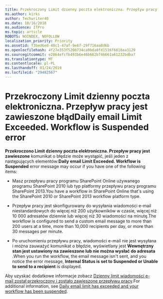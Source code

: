```yaml
---
title: Przekroczony Limit dzienny poczta elektroniczna. Przepływ pracy jest zawieszone błąd
ms.author: kirks
author: Techwriter40
ms.date: 10/16/2018
ms.audience: ITPro
ms.topic: article
ROBOTS: NOINDEX, NOFOLLOW
localization_priority: Priority
ms.assetid: f3bed6ed-48c1-47af-9e6f-29f716aa8d6b
ms.openlocfilehash: 4f27e353f5208734ca9bda8fd1516f6818aa3129
ms.sourcegitcommit: e2864efcfb493b6e46b662b746661a61232bdba7
ms.translationtype: MT
ms.contentlocale: pl-PL
ms.lasthandoff: 01/24/2019
ms.locfileid: "29482567"
---
```

# <a name="daily-email-limit-exceeded-workflow-is-suspended-error"></a><span data-ttu-id="9aedc-p102">Przekroczony Limit dzienny poczta elektroniczna. Przepływ pracy jest zawieszone błąd</span><span class="sxs-lookup"><span data-stu-id="9aedc-p102">Daily email Limit Exceeded. Workflow is Suspended error</span></span>

 <span data-ttu-id="9aedc-105">**Przekroczono Limit dzienny poczta elektroniczna. Przepływ pracy jest zawieszone** komunikat o błędzie może wystąpić, jeśli jeden z następujących elementów:</span><span class="sxs-lookup"><span data-stu-id="9aedc-105">**Daily email Limit Exceeded. Workflow is Suspended** error message may occur if you have one of the following items:</span></span> 
  
- <span data-ttu-id="9aedc-106">Masz przepływu pracy programu SharePoint Online używanego programu SharePoint 2010 lub typ platformy przepływu pracy programu SharePoint 2013.</span><span class="sxs-lookup"><span data-stu-id="9aedc-106">You have a workflow in SharePoint Online that's using the SharePoint 2010 or SharePoint 2013 workflow platform type.</span></span>
    
- <span data-ttu-id="9aedc-107">Przepływ pracy jest skonfigurowany do wysyłania wiadomości e-mail niestandardowych do więcej niż 200 użytkowników w czasie, więcej niż 10 000 adresatów dziennie lub więcej niż 30 wiadomości na minutę.</span><span class="sxs-lookup"><span data-stu-id="9aedc-107">The workflow is configured to send a custom email message to more than 200 users at a time, more than 10,000 recipients per day, or more than 30 messages per minute.</span></span>
    
- <span data-ttu-id="9aedc-108">Po uruchomieniu przepływu pracy, wiadomości e-mail nie jest wysyłana i można zauważyć komunikat o błędzie, wyświetlany jest **Wewnętrzny stan jest ustawiony na zawieszone lub nie można wysłać do adresata** .</span><span class="sxs-lookup"><span data-stu-id="9aedc-108">When you run the workflow, the email message isn't sent, and you notice the error message, **Internal Status is set to Suspended or Unable to send to a recipient** is displayed.</span></span> 
    
<span data-ttu-id="9aedc-109">Aby uzyskać dodatkowe informacje zobacz [Dzienny limit wiadomości e-mail został przekroczony i zostało zawieszone przepływu pracy](https://go.microsoft.com/fwlink/?Linkid=2031137).</span><span class="sxs-lookup"><span data-stu-id="9aedc-109">For additional information, see [Daily email limit has exceeded and your workflow has been suspended](https://go.microsoft.com/fwlink/?Linkid=2031137).</span></span>
  
